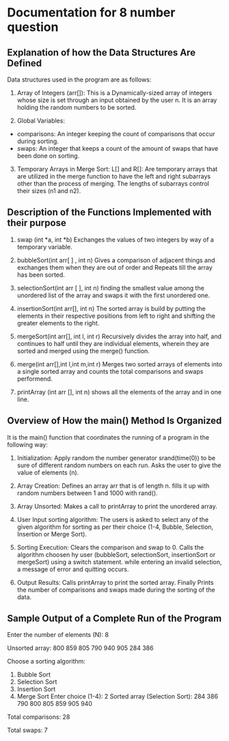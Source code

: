 # Documentation for 8 number question

## Explanation of how the Data Structures Are Defined

Data structures used in the program are as follows:
1. Array of Integers (arr[]): This is a Dynamically-sized array of integers whose size is set through an input obtained by the user n. It is an array holding the random numbers to be sorted.

2. Global Variables:
- comparisons: An integer keeping the count of comparisons that occur during sorting.
- swaps: An integer that keeps a count of the amount of swaps that have been done on sorting.

3. Temporary Arrays in Merge Sort:
L[] and R[]: Are temporary arrays that are utilized in the merge function to have the left and right subarrays other than the process of merging. The lengths of subarrays control their sizes (n1 and n2).

## Description of the Functions Implemented with their purpose

1. swap (int *a, int *b)
Exchanges the values of two integers by way of a temporary variable.

2. bubbleSort(int arr[ ] , int n)
Gives a comparison of adjacent things and exchanges them when they are out of order and Repeats till the array has been sorted.

3. selectionSort(int arr [ ], int n)
finding the smallest value among the unordered list of the array and swaps it with the first unordered one.

4. insertionSort(int arr[], int n)
The sorted array is build by putting the elements in their respective positions from left to right and shifting the greater elements to the right.

5. mergeSort(int arr[], int l, int r)
Recursively divides the array into half, and continues to half until they are individual elements, wherein they are sorted and merged using the merge() function.

6. merge(int arr[],int l,int m,int r)
Merges two sorted arrays of elements into a single sorted array and counts  the total comparisons and swaps performend.

7. printArray (int arr [], int n)
shows all the elements of the array and in one line.

## Overview of How the main() Method Is Organized

It is the main() function that coordinates the running of a program in the following way:

1. Initialization:
Apply random the number generator srand(time(0)) to be sure of different random numbers on each run.
Asks the user to give the value of elements (n).

2. Array Creation:
Defines an array arr that is of length n.
fills it up with random numbers between 1 and 1000 with rand().

3. Array Unsorted:
Makes a call to printArray to print the unordered array.

4. User Input sorting algorithm:
The users is asked to select any of the given algorithm for sorting as per their choice (1-4, Bubble, Selection, Insertion or Merge Sort).

5. Sorting Execution:
Clears the comparison and swap to 0.
Calls the algorithm choosen hy user (bubbleSort, selectionSort, insertionSort or mergeSort) using a switch statement.
while entering an invalid selection, a message of error and quitting occurs.

6. Output Results:
Calls printArray to print the sorted array.
Finally Prints the number of comparisons and swaps made during the sorting of the data.

## Sample Output of a Complete Run of the Program

Enter the number of elements (N): 8

Unsorted array: 800 859 805 790 940 905 284 386

Choose a sorting algorithm:

1. Bubble Sort
2. Selection Sort
3. Insertion Sort
4. Merge Sort
Enter choice (1-4): 2
Sorted array (Selection Sort): 284 386 790 800 805 859 905 940

Total comparisons: 28

Total swaps: 7


